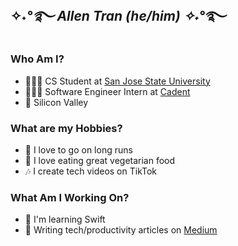 ## ✧˖*°࿐ Allen Tran (he/him) ✧˖*°࿐ 
### Who Am I?
- 👨🏻‍💻 CS Student at [San Jose State University](https://www.sjsu.edu/)
- 🤹🏼‍♂️ Software Engineer Intern at [Cadent](https://cadent.tv/)
- 📍 Silicon Valley 

### What are my Hobbies?
- 🏃 I love to go on long runs
- 🥬 I love eating great vegetarian food
- 🎶 I create tech videos on TikTok

### What Am I Working On?
- 📱 I'm learning Swift
- 📝 Writing tech/productivity articles on [Medium](https://medium.com/)
<!--
**allen-tran/allen-tran** is a ✨ _special_ ✨ repository because its `README.md` (this file) appears on your GitHub profile.

Here are some ideas to get you started:

- 🔭 I’m currently working on ...
- 🌱 I’m currently learning ...
- 👯 I’m looking to collaborate on ...
- 🤔 I’m looking for help with ...
- 💬 Ask me about ...
- 📫 How to reach me: ...
- 😄 Pronouns: ...
- ⚡ Fun fact: ...
-->
